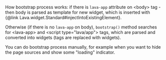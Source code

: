 
How bootstrap process works: if there is `lava-app` attribute on &lt;body&gt; tag - then body is parsed
as template for new widget, which is inserted with {@link Lava.widget.Standard#injectIntoExistingElement}.

Otherwise (if there is no `lava-app` on body), `bootstrap()` method searches for &lt;lava-app&gt;
and &lt;script type="lava/app"&gt; tags, which are parsed and converted into widgets (tags are replaced with widgets).

You can do bootstrap process manually, for example when you want to hide the page sources and show some "loading"
indicator.